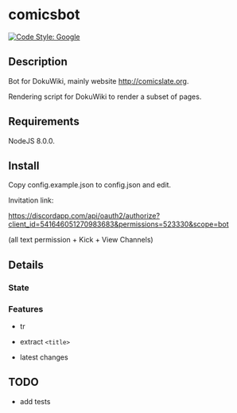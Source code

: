 # comicsbot

[![Code Style: Google](https://img.shields.io/badge/code%20style-google-blueviolet.svg)](https://github.com/google/gts)

## Description

Bot for DokuWiki, mainly website http://comicslate.org.

Rendering script for DokuWiki to render a subset of pages.

## Requirements

NodeJS 8.0.0.

## Install

Copy config.example.json to config.json and edit.

Invitation link:

https://discordapp.com/api/oauth2/authorize?client_id=541646051270983683&permissions=523330&scope=bot

(all text permission + Kick + View Channels)

## Details

### State

### Features

* tr

* extract `<title>`

* latest changes

## TODO

* add tests
